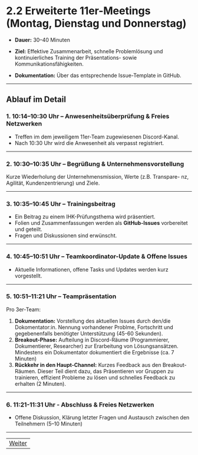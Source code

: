# 2.2 Erweiterte 11er-Meetings (Montag, Dienstag und Donnerstag)

- **Dauer:** 30–40 Minuten

- **Ziel:** Effektive Zusammenarbeit, schnelle Problemlösung und kontinuierliches Training der Präsentations- sowie Kommunikationsfähigkeiten.

- **Dokumentation:** Über das entsprechende Issue-Template in GitHub.

---

## Ablauf im Detail

### 1. 10:14–10:30 Uhr – Anwesenheitsüberprüfung & Freies Netzwerken

- Treffen im dem jeweiligem 11er-Team zugewiesenen Discord-Kanal.
- Nach 10:30 Uhr wird die Anwesenheit als verpasst registriert.

---

### 2. 10:30–10:35 Uhr – Begrüßung & Unternehmensvorstellung

Kurze Wiederholung der Unternehmensmission, Werte (z.B. Transpare- nz, Agilität, Kundenzentrierung) und Ziele.

---

### 3. 10:35–10:45 Uhr – Trainingsbeitrag

- Ein Beitrag zu einem IHK-Prüfungsthema wird präsentiert.
- Folien und Zusammenfassungen werden als **GitHub-Issues** vorbereitet und geteilt.
- Fragen und Diskussionen sind erwünscht.

---

### 4. 10:45–10:51 Uhr – Teamkoordinator-Update & Offene Issues

- Aktuelle Informationen, offene Tasks und Updates werden kurz vorgestellt.

---

### 5. 10:51–11:21 Uhr – Teampräsentation

Pro 3er-Team:

1. **Dokumentation:** Vorstellung des aktuellen Issues durch den/die Dokomentator:in. Nennung vorhandener Problme, Fortschritt und gegebenenfalls benötigter Unterstützung (45-60 Sekunden).
2. **Breakout-Phase:** Aufteilung in Discord-Räume (Programmierer, Dokumentierer, Researcher) zur Erarbeitung von Lösungsansätzen. Mindestens ein Dokumentator dokumentiert die Ergebnisse (ca. 7 Minuten)
3. **Rückkehr in den Haupt-Channel:** Kurzes Feedback aus den Breakout-Räumen. Dieser Teil dient dazu, das Präsentieren vor Gruppen zu trainieren, effizient Probleme zu lösen und schnelles Feedback zu erhalten (2 Minuten).

---

### 6. 11:21-11:31 Uhr - Abschluss & Freies Netzwerken

- Offene Diskussion, Klärung letzter Fragen und Austausch zwischen den Teilnehmern (5–10 Minuten)

---

| |
| --- |
| [Weiter](/docs/2/3/README.md) |
